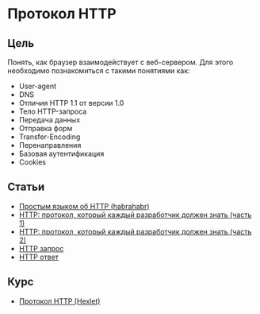 # Протокол HTTP

## Цель
Понять, как браузер взаимодействует с веб-сервером. Для этого необходимо познакомиться с такими понятиями как:
- User-agent
- DNS
- Отличия HTTP 1.1 от версии 1.0
- Тело HTTP-запроса
- Передача данных
- Отправка форм
- Transfer-Encoding
- Перенаправления
- Базовая аутентификация
- Cookies

## Статьи
- [Простым языком об HTTP (habrahabr)](https://habrahabr.ru/post/215117/)
- [HTTP: протокол, который каждый разработчик должен знать (часть 1)](http://ruseller.com/lessons.php?rub=28&id=1726)
- [HTTP: протокол, который каждый разработчик должен знать (часть 2)](http://ruseller.com/lessons.php?rub=28&id=1777)
- [HTTP запрос](http://citforum.ru/internet/cgi_tut/rqst.shtml)
- [HTTP ответ](http://citforum.ru/internet/cgi_tut/spns.shtml)

## Курс
- [Протокол HTTP (Hexlet)](https://ru.hexlet.io/courses/http_protocol)
